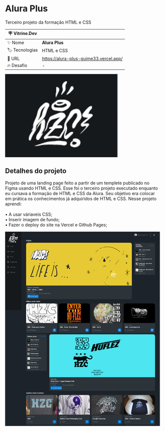 # Alura Plus

Terceiro projeto da formação HTML e CSS 

| :placard: Vitrine.Dev |     |
| -------------  | --- |
| :sparkles: Nome        | **Alura Plus**
| :label: Tecnologias | HTML e CSS
| :rocket: URL         | https://alura-plus-guime33.vercel.app/
| :fire: Desafio     | -


![](https://raw.githubusercontent.com/guilhermeSilva94/hzc-alura/master/img/logoSite.png#vitrinedev)

## Detalhes do projeto

Projeto de uma landing page feito a partir de um templete publicado no Figma usando HTML e CSS. 
Esse foi o terceiro projeto executado enquanto eu cursava a formação de HTML e CSS da Alura. 
Seu objetivo era colocar em prática os conhecimentos já adquiridos de HTML e CSS. Nesse projeto aprendi:<br>
<br>• A usar váriaveis CSS; <br>
• Inserir imagem de fundo; <br>
• Fazer o deploy do site na Vercel e Github Pages; <br>



![](https://raw.githubusercontent.com/guilhermeSilva94/hzc-alura/master/img/PaginaDesktop.png)